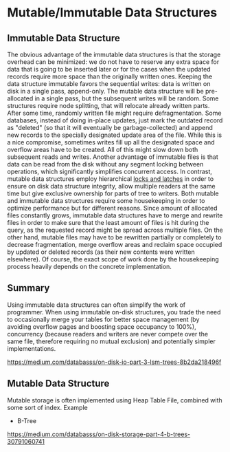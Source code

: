 # Mutable/Immutable Data Structures

## Immutable Data Structure

The obvious advantage of the immutable data structures is that the storage overhead can be minimized: we do not have to reserve any extra space for data that is going to be inserted later or for the cases when the updated records require more space than the originally written ones.
Keeping the data structure immutable favors the sequential writes: data is written on disk in a single pass, append-only. The mutable data structure will be pre-allocated in a single pass, but the subsequent writes will be random. Some structures require node splitting, that will relocate already written parts. After some time, randomly written file might require defragmentation.
Some databases, instead of doing in-place updates, just mark the outdated record as "deleted" (so that it will eventually be garbage-collected) and append new records to the specially designated update area of the file. While this is a nice compromise, sometimes writes fill up all the designated space and overflow areas have to be created. All of this might slow down both subsequent reads and writes.
Another advantage of immutable files is that data can be read from the disk without any segment locking between operations, which significantly simplifies concurrent access. In contrast, mutable data structures employ hierarchical [locks and latches](http://15721.courses.cs.cmu.edu/spring2017/papers/06-latching/a16-graefe.pdf) in order to ensure on disk data structure integrity, allow multiple readers at the same time but give exclusive ownership for parts of tree to writers.
Both mutable and immutable data structures require some housekeeping in order to optimize performance but for different reasons. Since amount of allocated files constantly grows, immutable data structures have to merge and rewrite files in order to make sure that the least amount of files is hit during the query, as the requested record might be spread across multiple files. On the other hand, mutable files may have to be rewritten partially or completely to decrease fragmentation, merge overflow areas and reclaim space occupied by updated or deleted records (as their new contents were written elsewhere). Of course, the exact scope of work done by the housekeeping process heavily depends on the concrete implementation.

## Summary

Using immutable data structures can often simplify the work of programmer. When using immutable on-disk structures, you trade the need to occasionally merge your tables for better space management (by avoiding overflow pages and boosting space occupancy to 100%), concurrency (because readers and writers are never compete over the same file, therefore requiring no mutual exclusion) and potentially simpler implementations.

https://medium.com/databasss/on-disk-io-part-3-lsm-trees-8b2da218496f

## Mutable Data Structure

Mutable storage is often implemented using Heap Table File, combined with some sort of index.
Example

- B-Tree

https://medium.com/databasss/on-disk-storage-part-4-b-trees-30791060741
